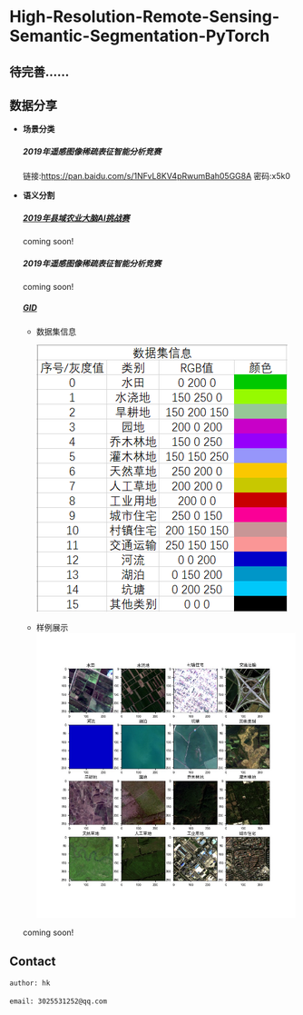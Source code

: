 # High-Resolution-Remote-Sensing-Semantic-Segmentation-PyTorch
## 待完善……



## 数据分享

- **场景分类**
    ##### 2019年遥感图像稀疏表征智能分析竞赛
    链接:https://pan.baidu.com/s/1NFvL8KV4pRwumBah05GG8A  密码:x5k0

- **语义分割**
    ##### [2019年县域农业大脑AI挑战赛](https://tianchi.aliyun.com/competition/entrance/231717/information)
    coming soon!
    ##### 2019年遥感图像稀疏表征智能分析竞赛
    coming soon!
    ##### [GID](https://arxiv.org/abs/1807.05713)
    - 数据集信息
    
        ![avatar](./pic/15classes_data_info.PNG)
    
    - 样例展示
        ![avatar](./pic/classes_sample.jpg)
    
    coming soon!

## Contact
    
    author: hk
    
    email: 3025531252@qq.com